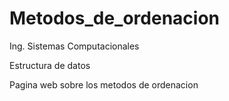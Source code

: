 # Metodos_de_ordenacion

Ing. Sistemas Computacionales

Estructura de datos

 Pagina web sobre los metodos de ordenacion
